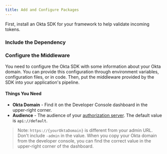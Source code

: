 ```yaml
---
title: Add and Configure Packages
---
```

First, install an Okta SDK for your framework to help validate incoming tokens.

### Include the Dependency

<StackSelector snippet="independ"/>

### Configure the Middleware

You need to configure the Okta SDK with some information about your Okta domain. You can provide this configuration through environment variables, configuration files, or in code. Then, put the middleware provided by the SDK into your application's pipeline.

#### Things You Need

* **Okta Domain** - Find it on the Developer Console dashboard in the upper-right corner. 
* **Audience** - The audience of your [authorization server](https://developer.okta.com/authentication-guide/implementing-authentication/set-up-authz-server/). The default value is `api://default`.

> Note: `https://{yourOktaDomain}` is different from your admin URL. Don't include `-admin` in the value. 
When you copy your Okta domain from the developer console, you can find the correct value in the upper-right corner of the dashboard.

<StackSelector snippet="configmid"/>

<NextSectionLink/>
